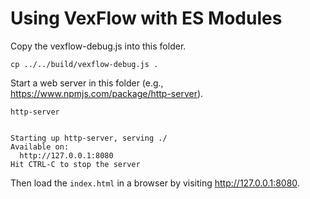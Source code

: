 # Using VexFlow with ES Modules

Copy the vexflow-debug.js into this folder.

```
cp ../../build/vexflow-debug.js .
```

Start a web server in this folder (e.g., https://www.npmjs.com/package/http-server).

```
http-server


Starting up http-server, serving ./
Available on:
  http://127.0.0.1:8080
Hit CTRL-C to stop the server

```

Then load the `index.html` in a browser by visiting http://127.0.0.1:8080.
